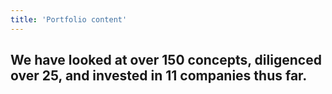 ```yaml
---
title: 'Portfolio content'
---
```


## We have looked at over 150 concepts, diligenced over 25, and invested in 11 companies thus far.